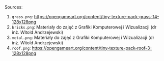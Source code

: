 Sources:

1. `grass.png`: https://opengameart.org/content/tiny-texture-pack-grass-14-128x128png
1. `bricks.png`: Materiały do zajęć z Grafiki Komputerowej i Wizualizacji (dr inż. Witold Andrzejewski)
1. `metal.png`: Materiały do zajęć z Grafiki Komputerowej i Wizualizacji (dr inż. Witold Andrzejewski)
1. `roof.png`: https://opengameart.org/content/tiny-texture-pack-roof-3-128x128png
